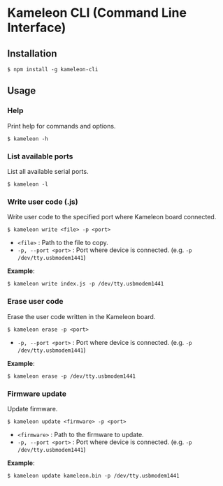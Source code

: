 # Kameleon CLI (Command Line Interface)

## Installation

```
$ npm install -g kameleon-cli
```

## Usage

### Help

Print help for commands and options.

```
$ kameleon -h
```

### List available ports

List all available serial ports.

```
$ kameleon -l
```

### Write user code (.js)

 Write user code to the specified port where Kameleon board connected.

```
$ kameleon write <file> -p <port>
```

* `<file>` : Path to the file to copy.
* `-p, --port <port>` : Port where device is connected. (e.g. `-p /dev/tty.usbmodem1441`)

__Example__:

```
$ kameleon write index.js -p /dev/tty.usbmodem1441
```

### Erase user code

Erase the user code written in the Kameleon board.

```
$ kameleon erase -p <port>
```

* `-p, --port <port>` : Port where device is connected. (e.g. `-p /dev/tty.usbmodem1441`)

__Example__:

```
$ kameleon erase -p /dev/tty.usbmodem1441
```

### Firmware update

Update firmware.

```
$ kameleon update <firmware> -p <port>
```

* `<firmware>` : Path to the firmware to update.
* `-p, --port <port>` : Port where device is connected. (e.g. `-p /dev/tty.usbmodem1441`)

__Example__:

```
$ kameleon update kameleon.bin -p /dev/tty.usbmodem1441
```
